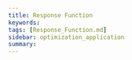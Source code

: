 ```yaml
---
title: Response Function
keywords: 
tags: [Response_Function.md]
sidebar: optimization_application
summary: 
---
```

